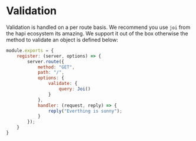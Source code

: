 # Validation

Validation is handled on a per route basis. We recommend you use `joi` from the hapi ecosystem its amazing. We support it out of the box otherwise the method to validate an object is defined below:

```javascript
module.exports = {
    register: (server, options) => {
        server.route({
            method: "GET",
            path: "/",
            options: {
                validate: {
                    query: Joi()
                }
            },
            handler: (request, reply) => {
                reply("Everthing is sunny");
            }
        });
    }
}
```



